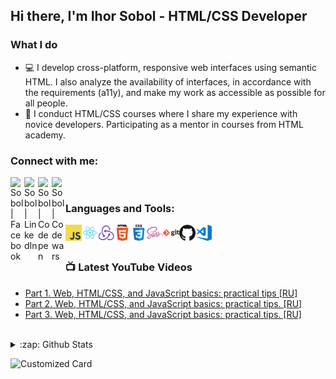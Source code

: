 ## Hi there, I'm Ihor Sobol - HTML/CSS Developer

### What I do

- 💻 I develop cross-platform, responsive web interfaces using semantic HTML. I also analyze the availability of interfaces, in accordance with the requirements (a11y), and make my work as accessible as possible for all people.
- 👯 I conduct HTML/CSS courses where I share my experience with novice developers. Participating as a mentor in courses from HTML academy. 

### Connect with me:

[<img align="left" alt="Sobol | Facebook" width="22px" src="https://cdn.jsdelivr.net/npm/simple-icons@v3/icons/facebook.svg" />][facebook]
[<img align="left" alt="Sobol | LinkedIn" width="22px" src="https://cdn.jsdelivr.net/npm/simple-icons@v3/icons/linkedin.svg" />][linkedin]
[<img align="left" alt="Sobol | Codepen" width="22px" src="https://cdn.jsdelivr.net/npm/simple-icons@v3/icons/codepen.svg" />][codepen]
[<img align="left" alt="Sobol | Codewars" width="22px" src="https://cdn.jsdelivr.net/npm/simple-icons@v3/icons/codewars.svg" />][codewars]

<br />

### Languages and Tools:

<img align="left" alt="JavaScript" width="26px" src="https://raw.githubusercontent.com/github/explore/80688e429a7d4ef2fca1e82350fe8e3517d3494d/topics/javascript/javascript.png" />
<img align="left" alt="React" width="26px" src="https://raw.githubusercontent.com/github/explore/80688e429a7d4ef2fca1e82350fe8e3517d3494d/topics/react/react.png" />
<img align="left" alt="Redux" width="26px" src="https://raw.githubusercontent.com/github/explore/80688e429a7d4ef2fca1e82350fe8e3517d3494d/topics/redux/redux.png" />
<img align="left" alt="HTML5" width="26px" src="https://raw.githubusercontent.com/github/explore/80688e429a7d4ef2fca1e82350fe8e3517d3494d/topics/html/html.png" />
<img align="left" alt="CSS3" width="26px" src="https://raw.githubusercontent.com/github/explore/80688e429a7d4ef2fca1e82350fe8e3517d3494d/topics/css/css.png" />
<img align="left" alt="Sass" width="26px" src="https://raw.githubusercontent.com/github/explore/80688e429a7d4ef2fca1e82350fe8e3517d3494d/topics/sass/sass.png" />
<img align="left" alt="Git" width="26px" src="https://raw.githubusercontent.com/github/explore/80688e429a7d4ef2fca1e82350fe8e3517d3494d/topics/git/git.png" />
<img align="left" alt="GitHub" width="26px" src="https://raw.githubusercontent.com/github/explore/78df643247d429f6cc873026c0622819ad797942/topics/github/github.png" />
<img align="left" alt="Visual Studio Code" width="26px" src="https://raw.githubusercontent.com/github/explore/80688e429a7d4ef2fca1e82350fe8e3517d3494d/topics/visual-studio-code/visual-studio-code.png" />

<br />
<br />


### 📺 Latest YouTube Videos

<!-- YOUTUBE:START -->
- [Part 1. Web, HTML/CSS, and JavaScript basics: practical tips [RU]](https://www.youtube.com/watch?v=OmuqxwbGxdw&t=10s)
- [Part 2. Web, HTML/CSS, and JavaScript basics: practical tips. [RU]](https://www.youtube.com/watch?v=fPS2iUBHNGM&t=2s)
- [Part 3. Web, HTML/CSS, and JavaScript basics: practical tips. [RU]](https://www.youtube.com/watch?v=rUm8oRdfjXI&t=13s)
<!-- YOUTUBE:END -->

<br />

<details>
  <summary>:zap: Github Stats</summary>
  <img align="left" alt="codeSTACKr's Github Stats" src="https://github-readme-stats.codestackr.vercel.app/api?username=IgorSobol&show_icons=true&hide_border=true" />
</details>

[facebook]: https://www.facebook.com/profile.php?id=100010692156309
[linkedin]: https://www.linkedin.com/in/ihor-sobol-90009b1a1/
[codepen]: https://codepen.io/dashboard/
[codewars]: https://www.codewars.com/users/D.o.m.i.n.u.S



![Customized Card](https://github-readme-stats.vercel.app/api/pin?username=IgorSobol&repo=DominusDB&title_color=fff&icon_color=f9f9f9&text_color=9f9f9f&bg_color=151515)
